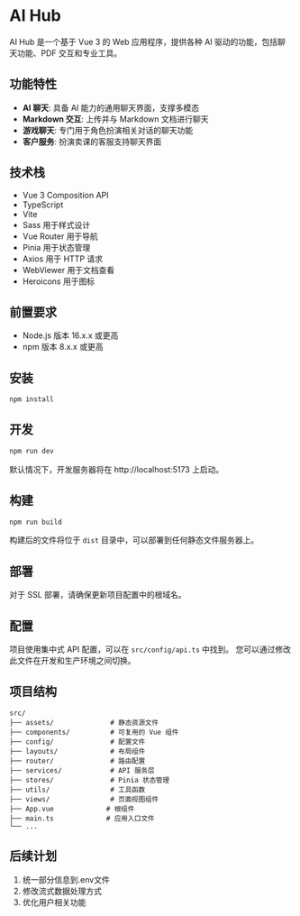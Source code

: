 # AI Hub

AI Hub 是一个基于 Vue 3 的 Web 应用程序，提供各种 AI 驱动的功能，包括聊天功能、PDF 交互和专业工具。

## 功能特性

- **AI 聊天**: 具备 AI 能力的通用聊天界面，支撑多模态
- **Markdown 交互**: 上传并与 Markdown 文档进行聊天
- **游戏聊天**: 专门用于角色扮演相关对话的聊天功能
- **客户服务**: 扮演卖课的客服支持聊天界面

## 技术栈

- Vue 3 Composition API
- TypeScript
- Vite
- Sass 用于样式设计
- Vue Router 用于导航
- Pinia 用于状态管理
- Axios 用于 HTTP 请求
- WebViewer 用于文档查看
- Heroicons 用于图标

## 前置要求

- Node.js 版本 16.x.x 或更高
- npm 版本 8.x.x 或更高

## 安装

```bash
npm install
```

## 开发

```bash
npm run dev
```

默认情况下，开发服务器将在 http://localhost:5173 上启动。

## 构建

```bash
npm run build
```

构建后的文件将位于 `dist` 目录中，可以部署到任何静态文件服务器上。

## 部署

对于 SSL 部署，请确保更新项目配置中的根域名。

## 配置

项目使用集中式 API 配置，可以在 `src/config/api.ts` 中找到。
您可以通过修改此文件在开发和生产环境之间切换。

## 项目结构

```
src/
├── assets/              # 静态资源文件
├── components/          # 可复用的 Vue 组件
├── config/              # 配置文件
├── layouts/             # 布局组件
├── router/              # 路由配置
├── services/            # API 服务层
├── stores/              # Pinia 状态管理
├── utils/               # 工具函数
├── views/               # 页面视图组件
├── App.vue             # 根组件
├── main.ts             # 应用入口文件
└── ...
```

## 后续计划

1. 统一部分信息到.env文件
2. 修改流式数据处理方式
3. 优化用户相关功能